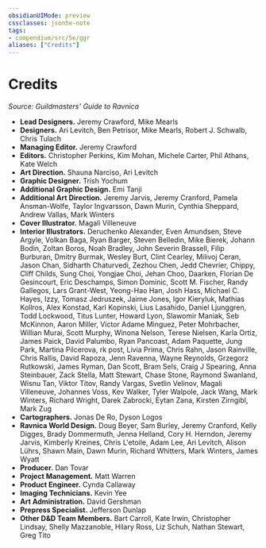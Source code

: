 ```yaml
---
obsidianUIMode: preview
cssclasses: json5e-note
tags:
- compendium/src/5e/ggr
aliases: ["Credits"]
---
```

# Credits
*Source: Guildmasters' Guide to Ravnica* 

- **Lead Designers.** Jeremy Crawford, Mike Mearls  
- **Designers.** Ari Levitch, Ben Petrisor, Mike Mearls, Robert J. Schwalb, Chris Tulach  
- **Managing Editor.** Jeremy Crawford  
- **Editors.** Christopher Perkins, Kim Mohan, Michele Carter, Phil Athans, Kate Welch  
- **Art Direction.** Shauna Narciso, Ari Levitch  
- **Graphic Designer.** Trish Yochum  
- **Additional Graphic Design.** Emi Tanji  
- **Additional Art Direction.** Jeremy Jarvis, Jeremy Cranford, Pamela Ansman-Wolfe, Taylor Ingvarsson, Dawn Murin, Cynthia Sheppard, Andrew Vallas, Mark Winters  
- **Cover Illustrator.** Magali Villeneuve  
- **Interior Illustrators.** Deruchenko Alexander, Even Amundsen, Steve Argyle, Volkan Baga, Ryan Barger, Steven Belledin, Mike Bierek, Johann Bodin, Zoltan Boros, Noah Bradley, John Severin Brassell, Filip Burburan, Dmitry Burmak, Wesley Burt, Clint Cearley, Milivoj Ceran, Jason Chan, Sidharth Chaturvedi, Zezhou Chen, Jedd Chevrier, Chippy, Cliff Childs, Sung Choi, Yongjae Choi, Jehan Choo, Daarken, Florian De Gesincourt, Eric Deschamps, Simon Dominic, Scott M. Fischer, Randy Gallegos, Lars Grant-West, Yeong-Hao Han, Josh Hass, Michael C. Hayes, Izzy, Tomasz Jedruszek, Jaime Jones, Igor Kieryluk, Mathias Kollros, Alex Konstad, Karl Kopinski, Lius Lasahido, Daniel Ljunggren, Todd Lockwood, Titus Lunter, Howard Lyon, Slawomir Maniak, Seb McKinnon, Aaron Miller, Victor Adame Minguez, Peter Mohrbacher, Willian Murai, Scott Murphy, Winona Nelson, Terese Nielsen, Karla Ortiz, James Paick, David Palumbo, Ryan Pancoast, Adam Paquette, Jung Park, Martina Pilcerova, rk post, Livia Prima, Chris Rahn, Jason Rainville, Chris Rallis, David Rapoza, Jenn Ravenna, Wayne Reynolds, Grzegorz Rutkowski, James Ryman, Dan Scott, Bram Sels, Craig J Spearing, Anna Steinbauer, Zack Stella, Matt Stewart, Chase Stone, Raymond Swanland, Wisnu Tan, Viktor Titov, Randy Vargas, Svetlin Velinov, Magali Villeneuve, Johannes Voss, Kev Walker, Tyler Walpole, Jack Wang, Mark Winters, Richard Wright, Darek Zabrocki, Eytan Zana, Kirsten Zirngibl, Mark Zug  
- **Cartographers.** Jonas De Ro, Dyson Logos  
- **Ravnica World Design.** Doug Beyer, Sam Burley, Jeremy Cranford, Kelly Digges, Brady Dommermuth, Jenna Helland, Cory H. Herndon, Jeremy Jarvis, Kimberly Kreines, Chris L'etoile, Adam Lee, Ari Levitch, Alison Lührs, Shawn Main, Dawn Murin, Richard Whitters, Mark Winters, James Wyatt  
- **Producer.** Dan Tovar  
- **Project Management.** Matt Warren  
- **Product Engineer.** Cynda Callaway  
- **Imaging Technicians.** Kevin Yee  
- **Art Administration.** David Gershman  
- **Prepress Specialist.** Jefferson Dunlap  
- **Other D&D Team Members.** Bart Carroll, Kate Irwin, Christopher Lindsay, Shelly Mazzanoble, Hilary Ross, Liz Schuh, Nathan Stewart, Greg Tito